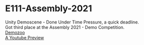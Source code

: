 # E111-Assembly-2021
Unity Demoscene - Done Under Time Pressure, a quick deadline.<br>
Got third place at the Assembly 2021 - Demo Competition.<br>
[Demozoo](https://demozoo.org/productions/302285/)<br>
[A Youtube Preview](https://www.youtube.com/watch?v=6mh5A3dQlz0)<br>
